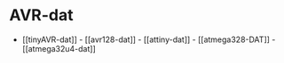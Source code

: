
# AVR-dat

- [[tinyAVR-dat]] - [[avr128-dat]] - [[attiny-dat]] - [[atmega328-DAT]] - [[atmega32u4-dat]]